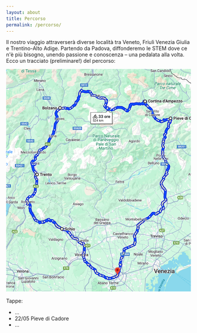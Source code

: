 ```yaml
---
layout: about
title: Percorso
permalink: /percorso/
---
```

Il nostro viaggio attraverserà diverse località tra Veneto, Friuli Venezia Giulia e Trentino-Alto Adige. Partendo da Padova, diffonderemo le STEM dove ce n'è più bisogno, unendo passione e conoscenza – una pedalata alla volta. Ecco un tracciato (preliminare!) del percorso:

<center>
<img src="percorso.png" alt="Percorso" object-fit: cover;>
</center>

Tappe: 
- ...
- 22/05 Pieve di Cadore
- ...
